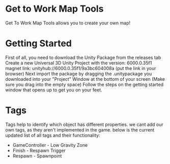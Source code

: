 # Get to Work Map Tools
Get To Work Map Tools allows you to create your own map!

# Getting Started
First of all, you need to download the Unity Package from the releases tab
Create a new Universal 3D Unity Project with the version: 6000.0.35f1 magnet link: unityhub://6000.0.35f1/9a3bc604008a (put the link in your browser)
Next import the package by dragging the .unitypackage you downloaded into your "Project" Window at the bottom of your screen (Make sure you drag into the empty space)
Follow the steps on the getting started window that opens up to get you on your feet.
# Tags
Tags help to identify which object has different properties. we cant add our own tags, as they aren't implemented in the game.
below is the current updated list of all tags and their functionality:
* GameController - Low Gravity Zone
* Finish - Respawn Trigger
* Respawn - Spawnpoint 

